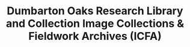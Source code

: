 ---
layout: repo
title: "Dumbarton Oaks Research Library and Collection
Image Collections & Fieldwork Archives (ICFA)                "
id: 24048
permalink: repos/24048/
---